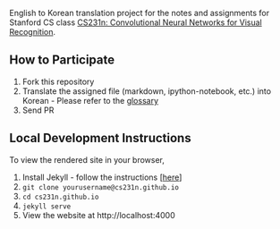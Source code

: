 
English to Korean translation project for the notes and assignments for Stanford CS class [CS231n: Convolutional Neural Networks for Visual Recognition](http://vision.stanford.edu/teaching/cs231n/).

## How to Participate

1. Fork this repository
2. Translate the assigned file (markdown, ipython-notebook, etc.) into Korean - Please refer to the [glossary](http://aikorea.org/cs231n/glossary)
3. Send PR

## Local Development Instructions

To view the rendered site in your browser, 

1. Install Jekyll - follow the instructions [[here](https://jekyllrb.com/docs/installation/)]
2. `git clone yourusername@cs231n.github.io`
3. `cd cs231n.github.io`
4. `jekyll serve`
5. View the website at http://localhost:4000


